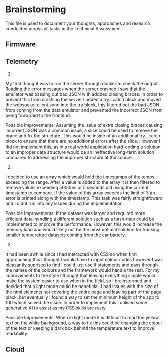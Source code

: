 # Brainstorming

This file is used to document your thoughts, approaches and research conducted across all tasks in the Technical Assessment.

## Firmware

## Telemetry

1) 
My first thought was to run the server through docker to check the output. Reading the error messages when the server crashed I saw that the emulator was passing out bad JSON with addded closing braces. In order to prevent this from crashing the server I added a try.. catch block and moved the websocket client.send into the try block, this filtered out the bad JSON from coming from the data emulator and prevented the incorrect JSON from being fowarded to the frontend. 

Possible Improvements:
Assuming the issue of extra closing braces causing incorrect JSON was a common issue, a slice could be used to remove the brace and fix the structure. This would be inside of an additional try.. catch block to ensure that there are no additional errors after the slice. However I did not implement this, as in a real world application hard-coding a solution to an improper data structure would be an ineffective long-term solution compared to addressing the improper structure at the source.

2) 
I decided to use an array which would hold the timestamps of the temps exceeding the range. After a value is added to the array it is then filtered to remove values exceeding 5000ms or 5 seconds old using the current timestamp to compare. If the value of this array exceeds the limit of 3 an error is printed along with the timestamp. This task was fairly straightfoward and I didnt run into any issues during the implementation.

Possible Improvements:
If the dataset was larger and required more efficient data-handling a different solution such as a hash-map could be implemented to improve the performance. However, this would increase the memory load and would likely not be the most optimal solution for tracking smaller temperature datasets coming from the car battery.

3) 
It had been awhile since I had interacted with CSS so when first approaching this I thought I would have to input colour codes however I was pleasantly suprised to find I could just use if statements and pass through the names of the colours and the framework would handle the rest. For my improvements to the style I thought that leaving everything simple would make the system easier to use when in the field, so I brainstormed and decided that a light mode could be beneficial. I had issues with the size of the html elements not covering the entire page and leaving part of the page black, but eventually I found a way to set the minimum height of the app to 100 which solved the issue. In order to implement this I utilised some generative AI to assist as my CSS skills are rusty.

Possible Improvements: 
When in light mode it is difficult to read the yellow text on the white background, a way to fix this could be changing the colour of the text or keeping a dark box behind the temperature text to improve readability.


## Cloud